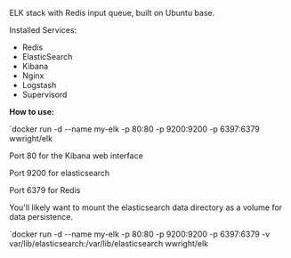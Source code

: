 ELK stack with Redis input queue, built on Ubuntu base.

Installed Services:
* Redis
* ElasticSearch
* Kibana
* Nginx
* Logstash
* Supervisord

**How to use:**

`docker run -d --name my-elk -p 80:80 -p 9200:9200 -p 6397:6379 wwright/elk

Port 80 for the Kibana web interface

Port 9200 for elasticsearch

Port 6379 for Redis

You'll likely want to mount the elasticsearch data directory as a volume for data persistence.

`docker run -d --name my-elk -p 80:80 -p 9200:9200 -p 6397:6379 -v var/lib/elasticsearch:/var/lib/elasticsearch wwright/elk